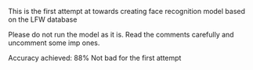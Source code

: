 This is the first attempt at towards creating face recognition model based on the LFW database

Please do not run the model as it is.
Read the comments carefully and uncomment some imp ones.

Accuracy achieved: 88%
Not bad for the first attempt
